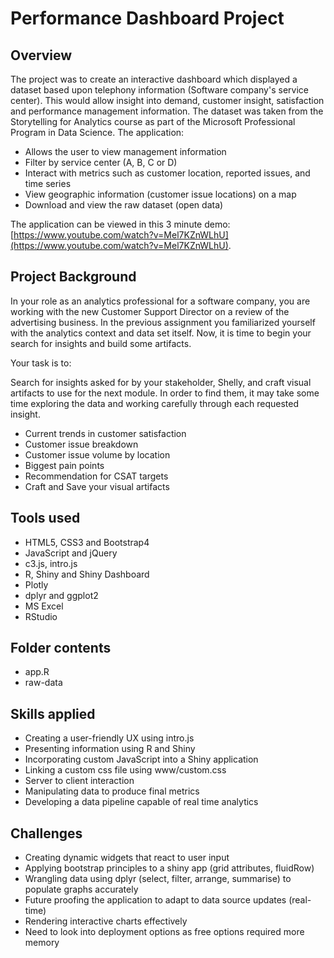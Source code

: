# Performance Dashboard Project 

## Overview

The project was to create an interactive dashboard which displayed a dataset based upon telephony information (Software company's service center). This would allow insight into demand, customer insight, satisfaction and performance management information. The dataset was taken from the Storytelling for Analytics course as part of the Microsoft Professional Program in Data Science. The application:

* Allows the user to view management information
* Filter by service center (A, B, C or D)
* Interact with metrics such as customer location, reported issues, and time series
* View geographic information (customer issue locations) on a map
* Download and view the raw dataset (open data)

The application can be viewed in this 3 minute demo: [https://www.youtube.com/watch?v=Mel7KZnWLhU](https://www.youtube.com/watch?v=Mel7KZnWLhU).


## Project Background

In your role as an analytics professional for a software company, you are working with the new Customer Support Director on a review of the advertising business. In the previous assignment you familiarized yourself with the analytics context and data set itself. Now, it is time to begin your search for insights and build some artifacts.

Your task is to:

Search for insights asked for by your stakeholder, Shelly, and craft visual artifacts to use for the next module. In order to find them, it may take some time exploring the data and working carefully through each requested insight.

* Current trends in customer satisfaction
* Customer issue breakdown
* Customer issue volume by location
* Biggest pain points
* Recommendation for CSAT targets
* Craft and Save your visual artifacts 


## Tools used

* HTML5, CSS3 and Bootstrap4 
* JavaScript and jQuery
* c3.js, intro.js
* R, Shiny and Shiny Dashboard
* Plotly
* dplyr and ggplot2
* MS Excel
* RStudio

## Folder contents

* app.R
* raw-data


## Skills applied
* Creating a user-friendly UX using intro.js
* Presenting information using R and Shiny
* Incorporating custom JavaScript into a Shiny application
* Linking a custom css file using www/custom.css
* Server to client interaction
* Manipulating data to produce final metrics
* Developing a data pipeline capable of real time analytics


## Challenges

* Creating dynamic widgets that react to user input
* Applying bootstrap principles to a shiny app (grid attributes, fluidRow)
* Wrangling data using dplyr (select, filter, arrange, summarise) to populate graphs accurately
* Future proofing the application to adapt to data source updates (real-time)
* Rendering interactive charts effectively
* Need to look into deployment options as free options required more memory
